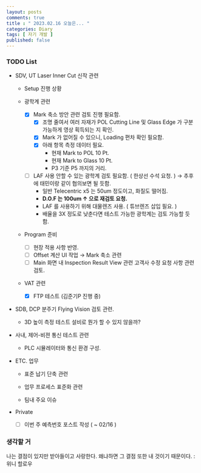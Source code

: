 ```yaml
---
layout: posts
comments: true
title : " 2023.02.16 오늘은... "
categories: Diary
tags: [ 자기 개발 ]
published: false
---
```


### TODO List

- SDV, UT Laser Inner Cut 신작 관련

  - Setup 진행 상황

  - 광학계 관련
    - [x] Mark 축소 방안 관련 검토 진행 필요함.
      - [x] 조명 줄여서 여러 자재가 POL Cutting Line 및 Glass Edge 가 구분 가능하게 영상 획득되는 지 확인.
      - [x] Mark 가 없어질 수 있으니, Loading 편차 확인 필요함.
      - [x] 아래 항목 측정 데이터 필요.
        - 현재 Mark to POL 10 Pt.
        - 현재 Mark to Glass 10 Pt.
        - P3 기준 P5 까지의 거리.

    - [ ] LAF 사용 안할 수 있는 광학계 검토 필요함. ( 한상선 수석 요청. ) → 추후에 태민이랑 같이 협의보면 될 듯함.
      - 일반 Telecentric x5 는 50um 정도이고, 화질도 떨어짐.
      - **D.O.F 는 100um ↑ 으로 재검토 요청.**
      - LAF 를 사용하기 위해 대물렌즈 사용. ( 튜브렌즈 삽입 필요. )
      - 배율을 3X 정도로 낮춘다면 테스트 가능한 광학계는 검토 가능할 듯 함.

  - Program 준비
    - [ ] 현장 적용 사항 반영.
    - [ ] Offset 계산 UI 작업 → Mark 축소 관련
    - [ ] Main 화면 내 Inspection Result View 관련 고객사 수정 요청 사항 관련 검토.

  - VAT 관련
    - [x] FTP 테스트 (김준기P 진행 중)

- SDB, DCP 분주기 Flying Vision 검토 관련.
  - 3D 높이 측정 테스트 설비로 뭔가 할 수 있지 않을까?

- 사내, 제어-비젼 통신 테스트 관련
  - PLC 시뮬레이터와 통신 환경 구성.

- ETC. 업무
  - 표준 납기 단축 관련

  - 업무 프로세스 표준화 관련

  - 팀내 주요 이슈

- Private
  - [ ] 이번 주 예측번호 포스트 작성 ( ~ 02/16 )

### 생각할 거

나는 결점이 있지만 받아들이고 사랑한다. 왜냐하면 그 결점 또한 내 것이기 때문이다.
 : 위니 할로우
